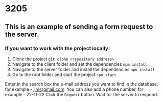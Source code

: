 # 3205

## This is an example of sending a form request to the server.

### If you want to work with the project locally:

1. Clone the project `git clone <repository address>`
2. Navigate to the client folder and set the dependencies `npm install`
3. Navigate to the server folder and install the dependencies `npm install`
4. Go to the root folder and start the project `npm start`

Enter in the search box the e-mail address you want to find in the database, for example - jim@gmail.com.
You can also add a phone number, for example - 22-11-22
Click the `Request` button.
Wait for the server to respond.
